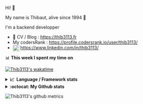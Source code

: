 Hi! 👋

My name is Thibaut, alive since 1994 🍷

I'm a backend developper

-   📝 CV / Blog : https://thib3113.fr
-   My codersRank : https://profile.codersrank.io/user/thib3113/
-   <a href="https://www.linkedin.com/in/thib3113/"><img align="left" alt="Thib3113's Linkedin" width="21px" src="https://img.icons8.com/color/48/linkedin.png" /></a> https://www.linkedin.com/in/thib3113/

📊 **This week I spent my time on**

[![Thib3113's wakatime](https://github-readme-stats.vercel.app/api/wakatime?username=thib3113&layout=default&theme=dracula&langs_count=6&hide_title=true&hide_border=true)](https://wakatime.com/@thib3113)

<details>
  <summary><b>📈&nbsp;&nbsp;Language&nbsp;/&nbsp;Framework stats</b></summary>
  <br/>  
  <a href='https://profile.codersrank.io/user/thib3113/'>
  <img src='http://cr-skills-chart-widget.azurewebsites.net/api/api?username=thib3113&padding=30&skills=php,batchfile,javascript,less,mysql,reactjs,scss,shell,typescript,vue'>
  </a>
</details>

<details>
  <summary><b>:octocat: My Github stats</b></summary>
  <br/>  
  
  <img src="https://github-readme-stats.vercel.app/api?username=thib3113&theme=dracula&show_icons=true&" alt="Thib3113's GitHub stats" />

<!--START_SECTION:activity-->

1. 🗣 Commented on [#367](https://github.com/moleculerjs/moleculer-db/pull/367#issuecomment-1710695628) in [moleculerjs/moleculer-db](https://github.com/moleculerjs/moleculer-db)
2. 🚀 Published release [crowdsec-http-middleware/v0.0.7](https://github.com/thib3113/node-crowdsec/releases/tag/crowdsec-http-middleware/v0.0.7) in [thib3113/node-crowdsec](https://github.com/thib3113/node-crowdsec)
3. 🚀 Published release [crowdsec-client-scenarios/v0.0.13](https://github.com/thib3113/node-crowdsec/releases/tag/crowdsec-client-scenarios/v0.0.13) in [thib3113/node-crowdsec](https://github.com/thib3113/node-crowdsec)
4. 🎉 Merged PR [#31](https://github.com/thib3113/node-crowdsec/pull/31) in [thib3113/node-crowdsec](https://github.com/thib3113/node-crowdsec)
5. 💪 Opened PR [#31](https://github.com/thib3113/node-crowdsec/pull/31) in [thib3113/node-crowdsec](https://github.com/thib3113/node-crowdsec)
 <!--END_SECTION:activity-->

</details>

![Thib3113's github metrics](https://gist.githubusercontent.com/thib3113/83a96e16f8bca103f1b0e376186c66ec/raw/github-metrics.svg)
